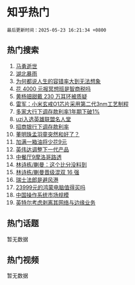# 知乎热门

`最后更新时间：2025-05-23 16:21:34 +0800`

## 热门搜索

1. [马勇逝世](https://www.zhihu.com/search?q=%E9%A9%AC%E5%8B%87%E9%80%9D%E4%B8%96)
1. [湖北暴雨](https://www.zhihu.com/search?q=%E6%B9%96%E5%8C%97%E6%9A%B4%E9%9B%A8)
1. [为何都说人生的容错率大到无法想象](https://www.zhihu.com/search?q=%E4%B8%BA%E4%BD%95%E9%83%BD%E8%AF%B4%E4%BA%BA%E7%94%9F%E7%9A%84%E5%AE%B9%E9%94%99%E7%8E%87%E5%A4%A7%E5%88%B0%E6%97%A0%E6%B3%95%E6%83%B3%E8%B1%A1)
1. [花 4000 元报冥想班是智商税吗](https://www.zhihu.com/search?q=%E8%8A%B1%204000%20%E5%85%83%E6%8A%A5%E5%86%A5%E6%83%B3%E7%8F%AD%E6%98%AF%E6%99%BA%E5%95%86%E7%A8%8E%E5%90%97)
1. [黄杨钿甜戴 230 万耳环被质疑](https://www.zhihu.com/search?q=%E9%BB%84%E6%9D%A8%E9%92%BF%E7%94%9C%E6%88%B4%20230%20%E4%B8%87%E8%80%B3%E7%8E%AF%E8%A2%AB%E8%B4%A8%E7%96%91)
1. [雷军：小米玄戒O1芯片采用第二代3nm工艺制程](https://www.zhihu.com/search?q=%E9%9B%B7%E5%86%9B%EF%BC%9A%E5%B0%8F%E7%B1%B3%E7%8E%84%E6%88%92O1%E8%8A%AF%E7%89%87%E9%87%87%E7%94%A8%E7%AC%AC%E4%BA%8C%E4%BB%A33nm%E5%B7%A5%E8%89%BA%E5%88%B6%E7%A8%8B)
1. [多家大行下调存款利率1年期下破1%](https://www.zhihu.com/search?q=%E5%A4%9A%E5%AE%B6%E5%A4%A7%E8%A1%8C%E4%B8%8B%E8%B0%83%E5%AD%98%E6%AC%BE%E5%88%A9%E7%8E%871%E5%B9%B4%E6%9C%9F%E4%B8%8B%E7%A0%B41%25)
1. [uzi入选英雄联盟名人堂](https://www.zhihu.com/search?q=uzi%E5%85%A5%E9%80%89%E8%8B%B1%E9%9B%84%E8%81%94%E7%9B%9F%E5%90%8D%E4%BA%BA%E5%A0%82)
1. [招商银行下调存款利率](https://www.zhihu.com/search?q=%E6%8B%9B%E5%95%86%E9%93%B6%E8%A1%8C%E4%B8%8B%E8%B0%83%E5%AD%98%E6%AC%BE%E5%88%A9%E7%8E%87)
1. [董明珠孟羽童突然和好了？](https://www.zhihu.com/search?q=%E8%91%A3%E6%98%8E%E7%8F%A0%E5%AD%9F%E7%BE%BD%E7%AB%A5%E7%AA%81%E7%84%B6%E5%92%8C%E5%A5%BD%E4%BA%86%EF%BC%9F)
1. [加满一箱油将少花9元](https://www.zhihu.com/search?q=%E5%8A%A0%E6%BB%A1%E4%B8%80%E7%AE%B1%E6%B2%B9%E5%B0%86%E5%B0%91%E8%8A%B19%E5%85%83)
1. [英伟达调整下一代产品](https://www.zhihu.com/search?q=%E8%8B%B1%E4%BC%9F%E8%BE%BE%E8%B0%83%E6%95%B4%E4%B8%8B%E4%B8%80%E4%BB%A3%E4%BA%A7%E5%93%81)
1. [中餐厅9摩洛哥路透](https://www.zhihu.com/search?q=%E4%B8%AD%E9%A4%90%E5%8E%859%E6%91%A9%E6%B4%9B%E5%93%A5%E8%B7%AF%E9%80%8F)
1. [林诗栋/蒯曼：这个比分没料到](https://www.zhihu.com/search?q=%E6%9E%97%E8%AF%97%E6%A0%8B/%E8%92%AF%E6%9B%BC%EF%BC%9A%E8%BF%99%E4%B8%AA%E6%AF%94%E5%88%86%E6%B2%A1%E6%96%99%E5%88%B0)
1. [林诗栋/蒯曼晋级混双 16 强](https://www.zhihu.com/search?q=%E6%9E%97%E8%AF%97%E6%A0%8B/%E8%92%AF%E6%9B%BC%E6%99%8B%E7%BA%A7%E6%B7%B7%E5%8F%8C%2016%20%E5%BC%BA)
1. [瑞士法郎是避风港](https://www.zhihu.com/search?q=%E7%91%9E%E5%A3%AB%E6%B3%95%E9%83%8E%E6%98%AF%E9%81%BF%E9%A3%8E%E6%B8%AF)
1. [23999元的鸿蒙电脑值得买吗](https://www.zhihu.com/search?q=23999%E5%85%83%E7%9A%84%E9%B8%BF%E8%92%99%E7%94%B5%E8%84%91%E5%80%BC%E5%BE%97%E4%B9%B0%E5%90%97)
1. [中国操作系统市场规模](https://www.zhihu.com/search?q=%E4%B8%AD%E5%9B%BD%E6%93%8D%E4%BD%9C%E7%B3%BB%E7%BB%9F%E5%B8%82%E5%9C%BA%E8%A7%84%E6%A8%A1)
1. [英特尔考虑剥离其网络与边缘业务](https://www.zhihu.com/search?q=%E8%8B%B1%E7%89%B9%E5%B0%94%E8%80%83%E8%99%91%E5%89%A5%E7%A6%BB%E5%85%B6%E7%BD%91%E7%BB%9C%E4%B8%8E%E8%BE%B9%E7%BC%98%E4%B8%9A%E5%8A%A1)

## 热门话题

暂无数据

## 热门视频

暂无数据